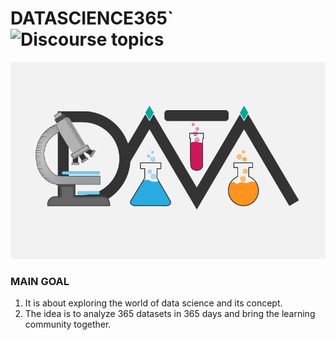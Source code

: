 # DATASCIENCE365`![Discourse topics](https://img.shields.io/discourse/https/meta.discourse.org/topics.svg)

![](https://github.com/HiteshGorana/DataScience365/blob/master/Awesom-Data-Science4.png)

### MAIN GOAL

1. It is about exploring the world of data science and its concept.
2. The idea is to analyze 365 datasets in 365 days and bring the learning community together.
